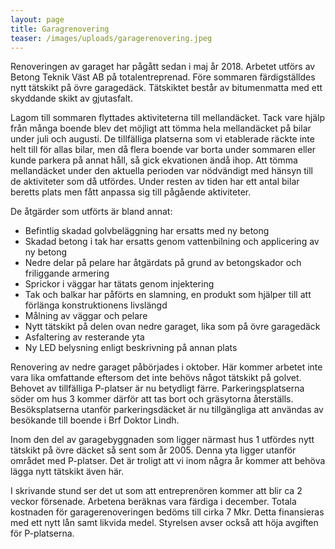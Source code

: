 ```yaml
---
layout: page
title: Garagrenovering
teaser: /images/uploads/garagerenovering.jpeg
---
```

Renoveringen av garaget har pågått sedan i maj år 2018. Arbetet utförs av Betong Teknik Väst AB på totalentreprenad. Före sommaren färdigställdes nytt tätskikt på övre garagedäck. Tätskiktet består av bitumenmatta med ett skyddande skikt av gjutasfalt.

Lagom till sommaren flyttades aktiviteterna till mellandäcket. Tack vare hjälp från många boende blev det möjligt att tömma hela mellandäcket på bilar under juli och augusti. De tillfälliga platserna som vi etablerade räckte inte helt till för allas bilar, men då flera boende var borta under sommaren eller kunde parkera på annat håll, så gick ekvationen ändå ihop. Att tömma mellandäcket under den aktuella perioden var nödvändigt med hänsyn till de aktiviteter som då utfördes. Under resten av tiden har ett antal bilar beretts plats men fått anpassa sig till pågående aktiviteter.

De åtgärder som utförts är bland annat:

* Befintlig skadad golvbeläggning har ersatts med ny betong
* Skadad betong i tak har ersatts genom vattenbilning och applicering av ny betong
* Nedre delar på pelare har åtgärdats på grund av betongskador och friliggande armering
* Sprickor i väggar har tätats genom injektering
* Tak och balkar har påförts en slamning, en produkt som hjälper till att förlänga konstruktionens livslängd 
* Målning av väggar och pelare
* Nytt tätskikt på delen ovan nedre garaget, lika som på övre garagedäck
* Asfaltering av resterande yta
* Ny LED belysning enligt beskrivning på annan plats

Renovering av nedre garaget påbörjades i oktober. Här kommer arbetet inte vara lika omfattande eftersom det inte behövs något tätskikt på golvet. Behovet av tillfälliga P-platser är nu betydligt färre. Parkeringsplatserna söder om hus 3 kommer därför att tas bort och gräsytorna återställs. Besöksplatserna utanför parkeringsdäcket är nu tillgängliga att användas av besökande till boende i Brf Doktor Lindh.

Inom den del av garagebyggnaden som ligger närmast hus 1 utfördes nytt tätskikt på övre däcket så sent som år 2005. Denna yta ligger utanför området med P-platser. Det är troligt att vi inom några år kommer att behöva lägga nytt tätskikt även här.

I skrivande stund ser det ut som att entreprenören kommer att blir ca 2 veckor försenade. Arbetena beräknas vara färdiga i december. Totala kostnaden för garagerenoveringen bedöms till cirka 7 Mkr. Detta finansieras med ett nytt lån samt likvida medel. Styrelsen avser också att höja avgiften för P-platserna.
